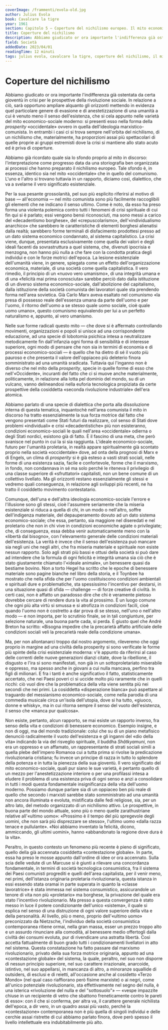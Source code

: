 ```yaml
---
coverImage: /frammenti/evola-old.jpg
author: Julius Evola
book: Cavalcare la tigre
year: 1961
section: Capitolo 5 — Coperture del nichilismo europeo. Il mito economico-sociale e la «contestazione»
title: Coperture del nichilismo
description: Abbiamo giudicato or ora importante l'indifferenza già ostentata da certa gioventù in crisi per le prospettive della rivoluzione sociale. In relazione a ciò, sarà opportuno ampliare alquanto gli orizzonti mettendo in evidenza quel particolare genere di evasione e di anestetizzazione di una umanità a cui è venuto meno il senso dell'esistenza, che si cela appunto nelle varietà del mito economico-sociale moderno
field: Società
addedDate: 2023/04/01
readingTime: 12 minuti
tags: julius evola, cavalcare la tigre, coperture del nichilismo, il mito economico-sociale e la contestazione, 1961, economia, società, filosofia, italia
---
```


# Coperture del nichilismo

Abbiamo giudicato or ora importante l'indifferenza già ostentata da certa gioventù in crisi per le prospettive della rivoluzione sociale. In relazione a ciò, sarà opportuno ampliare alquanto gli orizzonti mettendo in evidenza quel particolare genere di evasione e di anestetizzazione di una umanità a cui è venuto meno il senso dell'esistenza, che si cela appunto nelle varietà del mito economico-sociale moderno: si presenti esso nella forma della *prosperity* «occidentale» ovvero in quella dell'ideologia marxistico-comunista. In entrambi i casi ci si trova sempre nell'orbita del nichilismo, di un nichilismo che, materialmente, ha proporzioni assai più spettacolari di quelle proprie ai gruppi estremisti dove la crisi si mantiene allo stato acuto ed è priva di coperture.

Abbiamo già ricordato quale sia lo sfondo proprio al mito in discorso: l'interpretazione come progresso data da una storiografia ben organizzata ai processi che hanno preparato il nichilismo europeo. Tale sfondo è, in essenza, identico sia nel mito «occidentale» che in quello del comunismo. L'uno e l'altro si trovano tuttavia in un rapporto, diciamo così, dialettico, che va a svelarne il vero significato esistenziale.

Per la sua pesante grossolanità, pel suo più esplicito riferirsi al motivo di base — all'economia — nel mito comunista sono più facilmente raccoglibili gli elementi che ne indicano il senso ultimo. Come è noto, da esso ha preso forma una violenta polemica contro tutti i fenomeni di crisi spirituale di cui fin qui si è parlato; essi vengono bensì riconosciuti, ma sono messi a carico del «decadentismo borghese», del «crepuscolarismo», dell'«individualismo anarchico» che sarebbero le caratteristiche di elementi borghesi alienatisi dalla realtà; sarebbero forme terminali di disfacimento prodottesi presso ad un dato sistema economico condannato, al sistema capitalistico. La crisi viene, dunque, presentata esclusivamente come quella dei valori e degli ideali facenti da sovrastruttura a quel sistema, che, divenuti ipocrisia e menzogna, non hanno più nulla a che fare con la condotta pratica degli individui e con le forze motrici dell'epoca. La lesione esistenziale dell'umanità viene, in genere, spiegata come un effetto dell'organizzazione economica, materiale, di una società come quella capitalistica. Il vero rimedio, il principio di un «nuovo vero umanismo», di una integrità umana e di una «felicità mai prima conosciuta» sarebbe perciò dato dalla istituzione di un diverso sistema economico-sociale, dall'abolizione del capitalismo, dalla istituzione della società comunista dei lavoratori quale sta prendendo forma nell'area sovietica. Già Carlo Marx aveva esaltato nel comunismo «la presa di possesso reale dell'essenza umana da parte dell'uomo e per l'uomo, il ritorno dell'uomo a se stesso quale uomo sociale, cioè quale uomo umano», questo comunismo equivalendo per lui a un perfetto naturalismo e, appunto, al vero umanismo.

Nelle sue forme radicali questo mito — che dove si è affermato controllando movimenti, organizzazioni e popoli si unisce ad una corrispondente educazione, ad una specie di lobotomia psichica intesa a neutralizzare metodicamente fin dall'infanzia ogni forma di sensibilità e di interesse superiore, ogni modo di pensare che non sia in termini di economia e di processi economico-sociali — è quello che ha dietro di sé il vuoto più pauroso e che presenta il valore dell'oppiaceo più deleterio finora somministrato ad una umanità sradicata. Tuttavia qui l'inganno non è diverso che nel mito della *prosperity*, specie in quelle forme di esso che nell'«Occidente», incuranti del fatto che ci si muove anche materialmente, politicamente, in relazione alla lotta pel dominio del mondo, su di un vulcano, vanno delineandosi nella euforia tecnologica propiziata da certe prospettive della cosiddetta «seconda rivoluzione industriale» dell'era atomica.

Abbiamo parlato di una specie di dialettica che porta alla dissoluzione interna di questa tematica, inquantochè nell'area comunista il mito in discorso ha tratto essenzialmente la sua forza motrice dal fatto che vengono presentati come Stati futuri da realizzare, col senso di Stati dove problemi «individuali» e crisi «decadentistiche» più non esisteranno, condizioni economico-sociali le quali nell'area «occidentale» odierna o degli Stati nordici, esistono già di fatto. È il fascino di una meta, che però svanisce nel punto in cui la si sia raggiunta. L'ideale economico-sociale, futuro per l'umanità proletaria, in realtà appare spiritualmente già scontato proprio nella società «occidentale» dove, ad onta della prognosi di Marx e di Engels, un clima di *prosperity* si è già esteso a vasti strati sociali, nelle forme di una esistenza sazia, facile e confortevole, forme che il marxismo, in fondo, non condannava in sé ma solo perché le riteneva il privilegio di una classe superiore di «sfruttatori» capitalisti, non un bene comune di un collettivo livellato. Ma gli orizzonti restano essenzialmente gli stessi e vedremo quali conseguenza, in relazione agli sviluppi più recenti, ne ha tratto il cosiddetto movimento contestatario.

Comunque, dell'una e dell'altra ideologia economico-sociale l'errore e l'illusione sono gli stessi, cioè l'assumere seriamente che la miseria esistenziale si riduca a quella di chi, in un modo o nell'altro, soffre dell'indigenza materiale, del depauperamento dovuto ad un dato sistema economico-sociale; che essa, pertanto, sia maggiore nel diseredati e nel proletario che non in chi vive in condizioni economiche agiate o privilegiate; che, di conseguenza, essa debba venir automaticamente meno con la «libertà dal bisogno», con l'elevamento generale delle condizioni materiali dell'esistenza. La verità è invece che il senso dell'esistenza può mancare sia negli uni che negli altri, che fra miseria materiale e spirituale non esiste nessun rapporto. Solo agli strati più bassi e ottusi della società si può dare ad intendere che la formula di ogni felicità e integrità umana sia ciò che è stato giustamente chiamato l'«ideale animale», un benessere quasi da bestiame bovino. Non a torto Hegel ha scritto che le epoche di benessere materiale sono pagine bianche nel libro della storia, e il Toynbee ha mostrato che nella sfida che per l'uomo costituiscono condizioni ambientali e spirituali dure e problematiche, sta spessissimo l'incentivo per destarsi, in una situazione quasi di sfida — challenge — di forze creative di civiltà. In certi casi, non è affatto un paradosso dire che chi è veramente pietoso dovrebbe cercare di rendere dura la vita al prossimo. È un luogo comune che ogni più alta virtù si smussa e si atrofizza in condizioni facili, cioè quando l'uomo non è costretto a dar prova di se stesso, nell'uno o nell'altro modo — e non importa, per lo scrutinio finale, se in tali congiunture, per selezione naturale, una buona parte cada, si perda. È giusto quel che André Breton ha scritto: «Bisogna impedire che la precarietà affatto artificiale delle condizioni sociali veli la precarietà reale della condizione umana».

Ma, per non allontanarci troppo dal nostro argomento, rileveremo che oggi proprio in margine ad una civiltà della prosperity si sono verificate le forme più spinte della crisi esistenziale moderna: v'è appunto da riferirsi al caso delle correnti delle nuove generazioni dianzi citate, dove la ribellione, il disgusto e l'ira si sono manifestati, non già in un sottoproletariato miserabile e oppresso, ma spesso anche in giovani a cui nulla mancava, perfino tra figli di milionari. E fra i tanti è anche significativo il fatto, statisticamente accertato, che nei Paesi poveri ci si uccide molto più raramente che in quelli ricchi: ciò vuol dire che la problematica della vita viene sentita più nei secondi che nei primi. La cosiddetta «disperazione bianca» può aspettare al traguardo del messianismo economico-sociale, come nella parodia di una commedia musicale circa un'isola dell'utopia, dove si ha tutto, «giuoco, donne e whisky», ma in cui ritorna sempre il senso del vuoto dell'esistenza, il senso che «manca pur qualcosa».

Non esiste, pertanto, alcun rapporto, se mai esiste un rapporto inverso, fra senso della vita e condizioni di benessere economico. Esempio insigne, e non di oggi, ma del mondo tradizionale: colui che su di un piano metafisico denunciò radicalmente il vuoto dell'esistenza e gli inganni del «dio della vita» indicando la via del risveglio spirituale, il buddha *Shâtkyamuni*, non era un oppresso e un affamato, un rappresentante di strati sociali simili a quella plebe dell'impero Romanoa cui a tutta prima si rivolse la predicazione rivoluzionaria cristiana; fu invece un principe di razza in tutto lo splendore della potenza e in tutta la pienezza della sua gioventù. Il vero significato del mito economico-sociale, quali pur siano le sue varietà, è pertanto quello di un mezzo per l'anestetizzazione interiore o per una profilassi intesa a eludere il problema di una esistenza priva di ogni senso e anzi a consolidare in tutti i modi questa fondamentale insignificanza della vita dell'uomo moderno. Possiamo dunque parlare sia di un oppiaceo ben più reale di quello che secondo i marxisti sarebbe stato somministrato ad una umanità non ancora illuminata e evoluta, mistificata dalle fedi religiose, sia, per un altro lato, del metodo organizzato di un nichilismo attivo. Le prospettive, in buona parte del mondo attuale, sono più o meno quelle zarathustriane relative all'«ultimo uomo»: «Prossimo è il tempo del più spregevole degli uomini, che non sarà più disprezzare se stesso», l'ultimo uomo «dalla razza tenace e pullulante». «Noi abbiamo inventato la felicità, dicono, ammiccando, gli ultimi uomini», hanno «abbandonato la regione dove dura è la vita».

Peraltro, in questo contesto un fenomeno più recente è pieno di significato, quello della già accennata cosiddetta «contestazione globale». In parte, essa ha preso le mosse appunto dall'ordine di idee or ora accennato. Sulla scia delle vedute di un Marcuse si è giunti a rilevare una concordanza fondamentale, in termini di società tecnologica consumistica, fra il sistema dei Paesi comunisti progrediti e quelli dell'area capitalista, per il venir meno, nei primi, dell'istanza originaria proletaria rivoluzionaria, questa istanza in essi essendo stata oramai in parte superata in quanto la «classe lavoratrice» è stata immessa nel sistema consumistico, assicurandole un tenore di vita non più «proletario» ma borghese, la privazione del quale era stato l'incentivo rivoluzionario. Ma presso a questa convergenza è stato messo in luce il potere condizionante dell'unico «sistema», il quale si esplica nel senso di una distruzione di ogni valore superiore della vita e della personalità. Al livello, più o meno, proprio dell'«ultimo uomo» preconizzato da Nietzsche, l'individuo della società consumistica contemporanea ritiene ormai, nella gran massa, esser un prezzo troppo alto e un assurdo rinunciare alla comodità, al benessere medio offertogli dalla civiltà dei consumi evoluta, pur di rivendicare una astratta libertà. Così accetta fattualmente di buon grado tutti i condizionamenti livellatori in atto nel sistema. Questa constatazione ha fatto passare dal marxismo rivoluzionario, privato della sua forza motrice originaria, appunto ad una «contestazione globale» del sistema, la quale, peraltro, nel suo non disporre di nessun principio superiore, nel suo carattere irrazionale, anarcoide, istintivo, nel suo appellarsi, in mancanza di altro, a minoranze squallide di outsiders, di esclusi e di reietti, all'occasione anche al cosidetto «Terzo Mondo» (nel qual caso riaffiorano però fisime marxiste) o ai negri, come all'unico potenziale rivoluzionario, sta effettivamente nel segno del nulla, è una isterica «rivoluzione del nulla e del "sottosuolo"» — «vespe impazzite chiuse in un recipiente di vetro che sbattono freneticamente contro le pareti di esso»: con il che si conferma, per altra va, il carattere generale nichilista dell'epoca, a dir vero, in un quadro assai più vasto, perché la «contestazione» contemporanea non è più quella di singoli individui e delle cerchie assai ristrette di cui abbiamo parlato finora, dove però spesso il livello intellettuale era indubitabilmente più alto.
